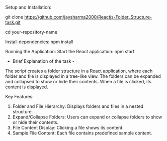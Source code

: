 Setup and Installation:

git clone  https://github.com/jaysharma2000/Reactjs-Folder_Structure-task.git 

cd your-repository-name

Install dependencies:
 npm install

Running the Application:
Start the React application:
 npm start


- Brief Explanation of the task -
  
The script creates a folder structure in a React application, where each folder and file is displayed in a tree-like view. The folders can be expanded and collapsed to show or hide their contents. When a file is clicked, its content is displayed. 

Key Features:

   1. Folder and File Hierarchy: Displays folders and files in a nested structure.
   2. Expand/Collapse Folders: Users can expand or collapse folders to show or hide their contents.
   3. File Content Display: Clicking a file shows its content. 
   4. Sample File Content: Each file contains predefined sample content.
